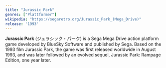 ```yaml
---
title: "Jurassic Park"
genres: ["Plattformer"]
wikipedia: "https://segaretro.org/Jurassic_Park_(Mega_Drive)"
release: '1993'
---
```

**Jurassic Park** (ジュラシック・パーク) is a Sega Mega Drive action platform game developed by BlueSky Software and published by Sega. Based on the 1993 film Jurassic Park, the game was first released worldwide in August 1993, and was later followed by an evolved sequel, Jurassic Park: Rampage Edition, one year later. 